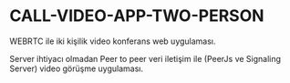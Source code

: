 # CALL-VIDEO-APP-TWO-PERSON

WEBRTC ile iki kişilik video konferans web uygulaması.

Server ihtiyacı olmadan Peer to peer veri iletişim ile (PeerJs ve Signaling Server) video görüşme uygulaması.
